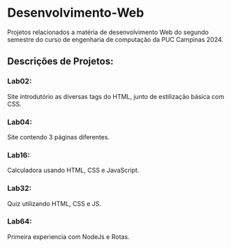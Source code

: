 # Desenvolvimento-Web
Projetos relacionados a matéria de desenvolvimento Web do segundo semestre do curso de engenharia de computação da PUC Campinas 2024.

## Descrições de Projetos:
### Lab02: 

Site introdutório as diversas tags do HTML, junto de estilização básica com CSS.

### Lab04: 

Site contendo 3 páginas diferentes.

### Lab16: 

Calculadora usando HTML, CSS e JavaScript.

### Lab32: 

Quiz utilizando HTML, CSS e JS.

### Lab64: 

Primeira experiencia com NodeJs e Rotas.
